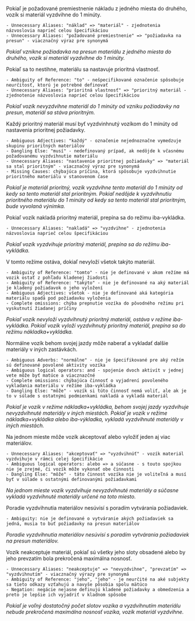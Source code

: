 Pokiaľ je požadované premiestnenie nákladu z jedného miesta do druhého, vozík si materiál vyzdvihne do 1 minúty.

    - Unnecessary Aliases: "náklad" => "materiál" - zjednotenia názvoslovia naprieč celou špecifikáciou
    - Unnecessary Aliases: "požadované premiestnenie" => "požiadavka na presun" - viacznačný výraz pre synonymá

*Pokiaľ vznikne požiadavka na presun materiálu z jedného miesta do druhého, vozík si materiál vyzdvihne do 1 minúty.*

Pokiaľ sa to nestihne, materiálu sa nastavuje prioritná vlastnosť.

    - Ambiguity of Reference: "to" - nešpecifikované označenie spôsobuje neurčitosť, ktorú je potrebné definovať
    - Unnecessary Aliases: "prioritná vlastnosť" => "prioritný materiál - zjednotenie názvoslovia naprieč celou špecifikáciou

*Pokiaľ vozík nevyzdvihne materiál do 1 minúty od vzniku požiadavky na presun, materiál sa stáva prioritným.*

Každý prioritný materiál musí byť vyzdvinhnutý vozíkom do 1 minúty od nastavenia prioritnej požiadavky.

    - Ambiguous Adjectives: "každý" - označenie nejednoznačne vymedzuje skupinu prioritných materiálov
    - Dangling Else: "musí" - nedefinovaný prípad, ak nedôjde k včasnému požadovanému vyzdvihnutie materiálu
    - Unnecessary Aliases: "nastavenie prioritnej požiadavky" => "materiál sa stal prioritným" - viacznačný výraz pre synonymá
    - Missing Causes: chýbajúca príčina, ktorá spôsobuje vyzdvihnutie prioritného materiálu v stanovenom čase

*Pokiaľ je materiál prioritný, vozík vyzdvihne tento materiál do 1 minúty od kedy sa tento materiál stal prioritným.*
*Pokiaľ nedôjde k vyzdvihnutiu prioritného materiálu do 1 minúty od kedy sa tento materiál stal prioritným, bude vyvolaná výnimka.*

Pokiaľ vozík nakladá prioritný materiál, prepína sa do režimu iba-vykládka.

    - Unnecessary Aliases: "nakladá" => "vyzdvihne" - zjednotenia názvoslovia naprieč celou špecifikáciou

*Pokiaľ vozík vyzdvihuje prioritný materiál, prepína sa do režímu iba-vykládka.*

V tomto režíme ostáva, dokiaľ nevyloží všetok takýto materiál.

    - Ambiguity of Reference: "tomto" - nie je definované v akom režíme má vozik ostať z pohľadu kladenej žiadosti
    - Ambiguity of Reference: "takýto" - nie je definované na aký materiál je kladený požiadavok o jeho vyložení
    - Ambiguous Adjectives: všetok - nie je definované aká kategória materiálu spadá pod požiadavku vyloženia
    - Complete omissions: chýba prepnutie vozíka do pôvodného režimu pri vyskutnutí žiadanej príčiny

*Pokiaľ vozík nevyloží vyzdvihnutý prioritný materiál, ostáva v režíme iba-vykládka.*
*Pokiaľ vozík vyloží vyzdvihnutý prioritný materiál, prepína sa do režímu nákladka+vykládka.*

Normálne vozík behom svojej jazdy môže naberať a vykladať dalšie materiály v iných zastávkách.

    - Ambiguous Adverbs: "normálne" - nie je špecifikované pre aký režím sú definované povolené aktivity vozíka
    - Ambiguous logical operators: and - spojenie dvoch aktivít v jednej vete môže byť matúce a viacznazčné
    - Complete omissions: chýbajúca činnosť o vyjadrení povoleného vykladania materiálu v režíme iba-vykládka
    - Dangling Else: "môže" - vozík si túto činnosť nemá voliť, ale ak je to v súlade s ostatnými podmienkami nakladá a vykladá materiál
    
*Pokiaľ je vozík v režime nákladka+vykládka, behom svojej jazdy vyzdvihuje nevyzdvihnuté materiály v iných miestách.*
*Pokiaľ je vozík v režíme nákladka+vykládka alebo iba-výkladka, vykladá vyzdvihnuté materiály v iných miestách.*

Na jednom mieste môže vozík akceptovať alebo vyložiť jeden aj viac materiálov.

    - Unnecessary Aliases: "akceptovať" => "vyzdvihnúť" - vozík materiál vyzdvihuje v rámci celej špecifikácie
    - Ambiguous logical operators: alebo => a súčasne - s touto spojkou nie je zrejmé, či vozík môže vykonať obe činnosti
    - Dangling Else: "môže" - táto činnost vozíka nie je voliteľná a musí byť v súlade s ostatnými definovanými požiadavkami
    
*Na jednom mieste vozík vyzdvihuje nevyzdvihnuté materiály a súčasne vykladá vyzdvihnuté materiály určené na toto miesto.*

Poradie vyzdvihnutia materiálov nesúvisí s poradím vytvárania požiadaviek.

    - Ambiguity: nie je definované o vytváranie akých požiadaviek sa jedná, musia to buť požiadavky na presun materiálov
    
*Poradie vyzdvihnutia materiálov nesúvisí s poradím vytvárania požiadaviek na presun materiálov.*

Vozík neakceptuje materiál, pokiaľ sú všetky jeho sloty obsadené alebo by jeho prevzatím bola prekročená maximálna nosnosť.

    - Unnecessary Aliases: "neakceptuje" => "nevyzdvihne", "prevzatím" => "vyzdvihnutím" - viacznačný výrazy pre synonymá
    - Ambiguity of Reference: "jeho", "jeho" - je neurčité na aké subjekty sa tieto odkazy vzťahujú a navyše pôsobia spolu mätúco
    - Negation: negácie nejasne definujú kladené požiadavky a obmedzenia a preto je lepšie ich vyjadriť v kladnom spôsobe

*Pokiaľ je voľný dostatočný počet slotov vozíka a vyzdvihnutím materiálu nebude prekročená maximálna nosnosť vozíka, vozík materiál vyzdvihne.*

